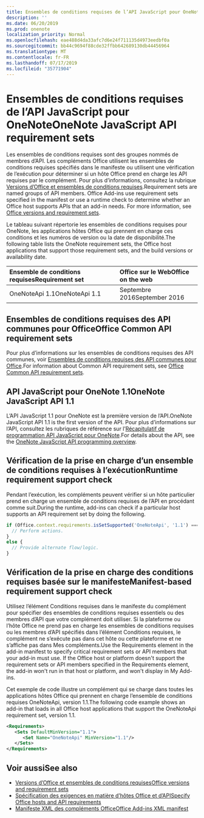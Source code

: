 ```yaml
---
title: Ensembles de conditions requises de l’API JavaScript pour OneNote
description: ''
ms.date: 06/20/2019
ms.prod: onenote
localization_priority: Normal
ms.openlocfilehash: eae488d4da33afc7d6e24f711135d4973eedbf0a
ms.sourcegitcommit: bb44c9694f88cde32ffbb642689130db44456964
ms.translationtype: MT
ms.contentlocale: fr-FR
ms.lasthandoff: 07/17/2019
ms.locfileid: "35771904"
---
```

# <a name="onenote-javascript-api-requirement-sets"></a><span data-ttu-id="974b4-102">Ensembles de conditions requises de l’API JavaScript pour OneNote</span><span class="sxs-lookup"><span data-stu-id="974b4-102">OneNote JavaScript API requirement sets</span></span>

<span data-ttu-id="974b4-p101">Les ensembles de conditions requises sont des groupes nommés de membres d’API. Les compléments Office utilisent les ensembles de conditions requises spécifiés dans le manifeste ou utilisent une vérification de l’exécution pour déterminer si un hôte Office prend en charge les API requises par le complément. Pour plus d’informations, consultez la rubrique [Versions d’Office et ensembles de conditions requises](/office/dev/add-ins/develop/office-versions-and-requirement-sets).</span><span class="sxs-lookup"><span data-stu-id="974b4-p101">Requirement sets are named groups of API members. Office Add-ins use requirement sets specified in the manifest or use a runtime check to determine whether an Office host supports APIs that an add-in needs. For more information, see [Office versions and requirement sets](/office/dev/add-ins/develop/office-versions-and-requirement-sets).</span></span>

<span data-ttu-id="974b4-106">Le tableau suivant répertorie les ensembles de conditions requises pour OneNote, les applications hôtes Office qui prennent en charge ces conditions et les numéros de version ou la date de disponibilité.</span><span class="sxs-lookup"><span data-stu-id="974b4-106">The following table lists the OneNote requirement sets, the Office host applications that support those requirement sets, and the build versions or availability date.</span></span>

|  <span data-ttu-id="974b4-107">Ensemble de conditions requises</span><span class="sxs-lookup"><span data-stu-id="974b4-107">Requirement set</span></span>  |  <span data-ttu-id="974b4-108">Office sur le Web</span><span class="sxs-lookup"><span data-stu-id="974b4-108">Office on the web</span></span> |
|:-----|:-----|
| <span data-ttu-id="974b4-109">OneNoteApi 1.1</span><span class="sxs-lookup"><span data-stu-id="974b4-109">OneNoteApi 1.1</span></span>  | <span data-ttu-id="974b4-110">Septembre 2016</span><span class="sxs-lookup"><span data-stu-id="974b4-110">September 2016</span></span> |  

## <a name="office-common-api-requirement-sets"></a><span data-ttu-id="974b4-111">Ensembles de conditions requises des API communes pour Office</span><span class="sxs-lookup"><span data-stu-id="974b4-111">Office Common API requirement sets</span></span>

<span data-ttu-id="974b4-112">Pour plus d’informations sur les ensembles de conditions requises des API communes, voir [Ensembles de conditions requises des API communes pour Office](office-add-in-requirement-sets.md).</span><span class="sxs-lookup"><span data-stu-id="974b4-112">For information about Common API requirement sets, see [Office Common API requirement sets](office-add-in-requirement-sets.md).</span></span>

## <a name="onenote-javascript-api-11"></a><span data-ttu-id="974b4-113">API JavaScript pour OneNote 1.1</span><span class="sxs-lookup"><span data-stu-id="974b4-113">OneNote JavaScript API 1.1</span></span>

<span data-ttu-id="974b4-114">L’API JavaScript 1.1 pour OneNote est la première version de l’API.</span><span class="sxs-lookup"><span data-stu-id="974b4-114">OneNote JavaScript API 1.1 is the first version of the API.</span></span> <span data-ttu-id="974b4-115">Pour plus d’informations sur l’API, consultez les rubriques de référence sur l’[Récapitulatif de programmation API JavaScript pour OneNote](/office/dev/add-ins/onenote/onenote-add-ins-programming-overview).</span><span class="sxs-lookup"><span data-stu-id="974b4-115">For details about the API, see the [OneNote JavaScript API programming overview](/office/dev/add-ins/onenote/onenote-add-ins-programming-overview).</span></span>

## <a name="runtime-requirement-support-check"></a><span data-ttu-id="974b4-116">Vérification de la prise en charge d’un ensemble de conditions requises à l’exécution</span><span class="sxs-lookup"><span data-stu-id="974b4-116">Runtime requirement support check</span></span>

<span data-ttu-id="974b4-117">Pendant l’exécution, les compléments peuvent vérifier si un hôte particulier prend en charge un ensemble de conditions requises de l’API en procédant comme suit.</span><span class="sxs-lookup"><span data-stu-id="974b4-117">During the runtime, add-ins can check if a particular host supports an API requirement set by doing the following.</span></span>

```js
if (Office.context.requirements.isSetSupported('OneNoteApi', '1.1') === true) {
  // Perform actions.
}
else {
  // Provide alternate flow/logic.
}
```

## <a name="manifest-based-requirement-support-check"></a><span data-ttu-id="974b4-118">Vérification de la prise en charge des conditions requises basée sur le manifeste</span><span class="sxs-lookup"><span data-stu-id="974b4-118">Manifest-based requirement support check</span></span>

<span data-ttu-id="974b4-p103">Utilisez l’élément Conditions requises dans le manifeste du complément pour spécifier des ensembles de conditions requises essentiels ou des membres d’API que votre complément doit utiliser. Si la plateforme ou l’hôte Office ne prend pas en charge les ensembles de conditions requises ou les membres d’API spécifiés dans l’élément Conditions requises, le complément ne s’exécute pas dans cet hôte ou cette plateforme et ne s’affiche pas dans Mes compléments.</span><span class="sxs-lookup"><span data-stu-id="974b4-p103">Use the Requirements element in the add-in manifest to specify critical requirement sets or API members that your add-in must use. If the Office host or platform doesn't support the requirement sets or API members specified in the Requirements element, the add-in won't run in that host or platform, and won't display in My Add-ins.</span></span>

<span data-ttu-id="974b4-121">Cet exemple de code illustre un complément qui se charge dans toutes les applications hôtes Office qui prennent en charge l’ensemble de conditions requises OneNoteApi, version 1.1.</span><span class="sxs-lookup"><span data-stu-id="974b4-121">The following code example shows an add-in that loads in all Office host applications that support the OneNoteApi requirement set, version 1.1.</span></span>

```xml
<Requirements>
   <Sets DefaultMinVersion="1.1">
      <Set Name="OneNoteApi" MinVersion="1.1"/>
   </Sets>
</Requirements>
```

## <a name="see-also"></a><span data-ttu-id="974b4-122">Voir aussi</span><span class="sxs-lookup"><span data-stu-id="974b4-122">See also</span></span>

- [<span data-ttu-id="974b4-123">Versions d’Office et ensembles de conditions requises</span><span class="sxs-lookup"><span data-stu-id="974b4-123">Office versions and requirement sets</span></span>](/office/dev/add-ins/develop/office-versions-and-requirement-sets)
- [<span data-ttu-id="974b4-124">Spécification des exigences en matière d’hôtes Office et d’API</span><span class="sxs-lookup"><span data-stu-id="974b4-124">Specify Office hosts and API requirements</span></span>](/office/dev/add-ins/develop/specify-office-hosts-and-api-requirements)
- [<span data-ttu-id="974b4-125">Manifeste XML des compléments Office</span><span class="sxs-lookup"><span data-stu-id="974b4-125">Office Add-ins XML manifest</span></span>](/office/dev/add-ins/develop/add-in-manifests)
